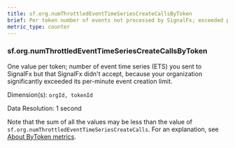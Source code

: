 ```yaml
---
title: sf.org.numThrottledEventTimeSeriesCreateCallsByToken
brief: Per token number of events not processed by SignalFx; exceeded per-minute event creation limit
metric_type: counter
---
```

### sf.org.numThrottledEventTimeSeriesCreateCallsByToken

One value per token; number of event time series (ETS) you sent to SignalFx but that SignalFx didn't accept, because your organization significantly exceeded its per-minute event creation limit.

Dimension(s): `orgId, tokenId`

Data Resolution: 1 second

Note that the sum of all the values may be less than the value of `sf.org.numThrottledEventTimeSeriesCreateCalls`. For an explanation, see [About ByToken metrics](../readme.md#about-bytoken-metrics).

